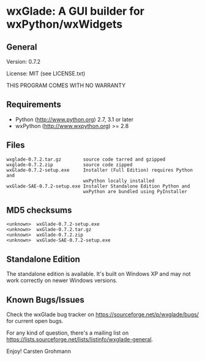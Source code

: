 wxGlade: A GUI builder for wxPython/wxWidgets
=============================================

General
-------
Version: 0.7.2

License: MIT (see LICENSE.txt)

THIS PROGRAM COMES WITH NO WARRANTY

Requirements
------------
- Python (http://www.python.org) 2.7, 3.1 or later
- wxPython (http://www.wxpython.org) >= 2.8

Files
-----
    wxglade-0.7.2.tar.gz        source code tarred and gzipped
    wxglade-0.7.2.zip           source code zipped
    wxGlade-0.7.2-setup.exe     Installer (Full Edition) requires Python and
                                wxPython locally installed
    wxGlade-SAE-0.7.2-setup.exe Installer Standalone Edition Python and
                                wxPython are bundled using PyInstaller

MD5 checksums
-------------
    <unknown>  wxGlade-0.7.2-setup.exe
    <unknown>  wxGlade-0.7.2.tar.gz
    <unknown>  wxGlade-0.7.2.zip
    <unknown>  wxGlade-SAE-0.7.2-setup.exe


Standalone Edition
------------------
The standalone edition is available. It's built on Windows XP and may not
work correctly on newer Windows versions.

Known Bugs/Issues
-----------------
Check the wxGlade bug tracker on <https://sourceforge.net/p/wxglade/bugs/> for
current open bugs.

For any kind of question, there's a mailing list on
<https://lists.sourceforge.net/lists/listinfo/wxglade-general>.

Enjoy!
Carsten Grohmann
